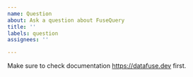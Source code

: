 ```yaml
---
name: Question
about: Ask a question about FuseQuery
title: ''
labels: question
assignees: ''

---
```


Make sure to check documentation https://datafuse.dev first. 